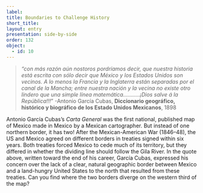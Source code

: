 ```yaml
---
label: 
title: Boundaries to Challenge History
short_title: 
layout: entry
presentation: side-by-side
order: 132
object:
  - id: 10
---
```

> *“con más razón aún nostoros pordríamos decir, que nuestra historia está escrita con sólo decir que México y los Estados Unidos son vecinos. A lo menos la Francia y la Inglaterra están separadas por el canal de la Mancha; entre nuestra nación y la vecina no existe otro lindero que una simple línea matemática………..¡Dios salve á la República!!!*” -Antonio García Cubas, **Diccionario geográfico, histórico y biográfico de los Estado Unidos Mexicanos**, 1898

Antonio García Cubas’s *Carta General* was the first national, published map of Mexico made in Mexico by a Mexican cartographer. But instead of one northern border, it has two! After the Mexican-American War (1846–48), the US and Mexico agreed on different borders in treaties signed within six years. Both treaties forced Mexico to cede much of its territory, but they differed in whether the dividing line should follow the Gila River. In the quote above, written toward the end of his career, García Cubas, expressed his concern over the lack of a clear, natural geographic border between Mexico and a land-hungry United States to the north that resulted from these treaties. Can you find where the two borders diverge on the western third of the map? 
